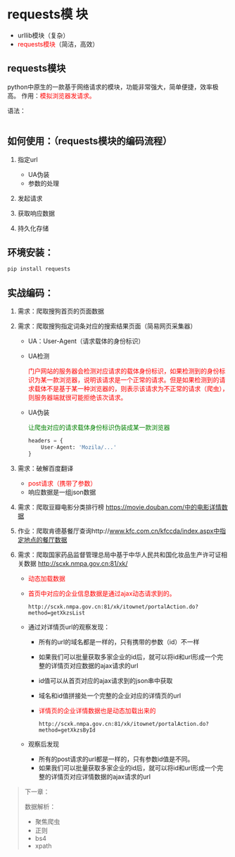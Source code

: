 #  requests模 块

- urllib模块（复杂）
- <font color=red>requests模块</font>（简洁，高效）

## requests模块

python中原生的一款基于网络请求的模块，功能非常强大，简单便捷，效率极高。
作用：<font color=red>模拟浏览器发请求。</font>

语法：

```python

```

## 如何使用：（requests模块的编码流程）

1. 指定url
   + UA伪装
   + 参数的处理

2. 发起请求

3. 获取响应数据

4. 持久化存储

## 环境安装：

```bash
pip install requests
```

## 实战编码：

1. 需求：爬取搜狗首页的页面数据

2. 需求：爬取搜狗指定词条对应的搜索结果页面（简易网页采集器）

   + UA：User-Agent（请求载体的身份标识）

   + UA检测

     <font color=red>门户网站的服务器会检测对应请求的载体身份标识，如果检测到的身份标识为某一款浏览器，说明该请求是一个正常的请求。但是如果检测到的请求载体不是基于某一种浏览器的，则表示该请求为不正常的请求（爬虫），则服务器端就很可能拒绝该次请求。</font>

   + UA伪装

     <font color=green>让爬虫对应的请求载体身份标识伪装成某一款浏览器</font>

     ```python
     headers = {
         User-Agent: 'Mozila/...'
     }
     ```

3. 需求：破解百度翻译
   + <font color=red>post请求（携带了参数）</font>
   + 响应数据是一组json数据

4. 需求：爬取豆瓣电影分类排行榜 https://movie.douban.com/中的电影详情数据

5. 作业：爬取肯德基餐厅查询http://www.kfc.com.cn/kfccda/index.aspx中指定地点的餐厅数据

6. 需求：爬取国家药品监督管理总局中基于中华人民共和国化妆品生产许可证相关数据
     http://scxk.nmpa.gov.cn:81/xk/

     + <font color=red>动态加载数据</font>

     + <font color=red>首页中对应的企业信息数据是通过ajax动态请求到的。</font>

       ```
       http://scxk.nmpa.gov.cn:81/xk/itownet/portalAction.do?method=getXkzsList
       ```
       
     + 通过对详情页url的观察发现：

        - 所有的url的域名都是一样的，只有携带的参数（id）不一样

        - 如果我们可以批量获取多家企业的id后，就可以将id和url形成一个完整的详情页对应数据的ajax请求的url

        - id值可以从首页对应的ajax请求到的json串中获取

        - 域名和id值拼接处一个完整的企业对应的详情页的url

        - <font color=red>详情页的企业详情数据也是动态加载出来的</font>

          ```
          http://scxk.nmpa.gov.cn:81/xk/itownet/portalAction.do?method=getXkzsById
          ```

     + 观察后发现
       + 所有的post请求的url都是一样的，只有参数id值是不同。
       + 如果我们可以批量获取多家企业的id后，就可以将id和url形成一个完整的详情页对应详情数据的ajax请求的url

> 下一章：
>
> 数据解析：
>
> + 聚焦爬虫
> + 正则
> + bs4
> + xpath